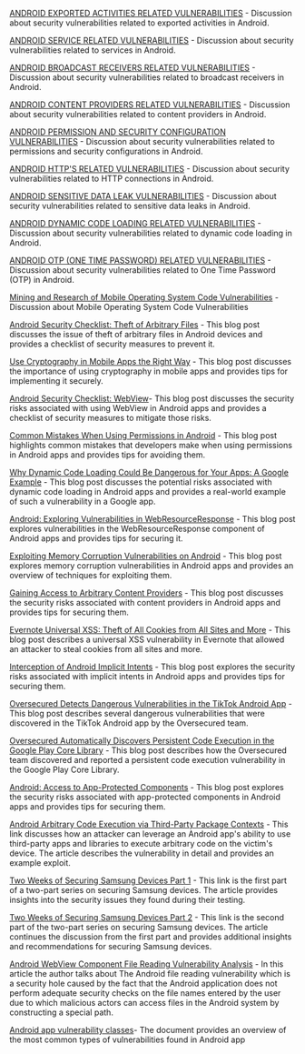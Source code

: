 [ANDROID EXPORTED ACTIVITIES RELATED VULNERABILITIES](https://bbs.kanxue.com/thread-269211.htm) - Discussion about security vulnerabilities related to exported activities in Android.

[ANDROID SERVICE RELATED VULNERABILITIES](https://bbs.kanxue.com/thread-269255.htm) - Discussion about security vulnerabilities related to services in Android.

[ANDROID BROADCAST RECEIVERS RELATED VULNERABILITIES](https://bbs.kanxue.com/thread-269309.htm) - Discussion about security vulnerabilities related to broadcast receivers in Android.

[ANDROID CONTENT PROVIDERS RELATED VULNERABILITIES](https://bbs.kanxue.com/thread-269447.htm) - Discussion about security vulnerabilities related to content providers in Android.

[ANDROID PERMISSION AND SECURITY CONFIGURATION VULNERABILITIES](https://bbs.kanxue.com/thread-269988.htm) - Discussion about security vulnerabilities related to permissions and security configurations in Android.

[ANDROID HTTP'S RELATED VULNERABILITIES](https://bbs.kanxue.com/thread-270634.htm) - Discussion about security vulnerabilities related to HTTP connections in Android.

[ANDROID SENSITIVE DATA LEAK VULNERABILITIES](https://bbs.kanxue.com/thread-271122.htm) - Discussion about security vulnerabilities related to sensitive data leaks in Android.

[ANDROID DYNAMIC CODE LOADING RELATED VULNERABILITIES](https://bbs.kanxue.com/thread-271766.htm) - Discussion about security vulnerabilities related to dynamic code loading in Android.

[ANDROID OTP (ONE TIME PASSWORD) RELATED VULNERABILITIES](https://bbs.kanxue.com/thread-272270.htm) - Discussion about security vulnerabilities related to One Time Password (OTP) in Android.

[Mining and Research of Mobile Operating System Code Vulnerabilities](https://www.inforsec.org/wp/?p=5585) - Discussion about Mobile Operating System Code Vulnerabilities

[Android Security Checklist: Theft of Arbitrary Files](https://blog.oversecured.com/Android-security-checklist-theft-of-arbitrary-files/) - This blog post discusses the issue of theft of arbitrary files in Android devices and provides a checklist of security measures to prevent it.

[Use Cryptography in Mobile Apps the Right Way](https://blog.oversecured.com/Use-cryptography-in-mobile-apps-the-right-way/) - This blog post discusses the importance of using cryptography in mobile apps and provides tips for implementing it securely.

[Android Security Checklist: WebView](https://blog.oversecured.com/Android-security-checklist-webview/)- This blog post discusses the security risks associated with using WebView in Android apps and provides a checklist of security measures to mitigate those risks.

[Common Mistakes When Using Permissions in Android](https://blog.oversecured.com/Common-mistakes-when-using-permissions-in-Android/) - This blog post highlights common mistakes that developers make when using permissions in Android apps and provides tips for avoiding them.

[Why Dynamic Code Loading Could Be Dangerous for Your Apps: A Google Example](https://blog.oversecured.com/Why-dynamic-code-loading-could-be-dangerous-for-your-apps-a-Google-example/) - This blog post discusses the potential risks associated with dynamic code loading in Android apps and provides a real-world example of such a vulnerability in a Google app.

[Android: Exploring Vulnerabilities in WebResourceResponse](https://blog.oversecured.com/Android-Exploring-vulnerabilities-in-WebResourceResponse/) - This blog post explores vulnerabilities in the WebResourceResponse component of Android apps and provides tips for securing it.

[Exploiting Memory Corruption Vulnerabilities on Android](https://blog.oversecured.com/Exploiting-memory-corruption-vulnerabilities-on-Android/) - This blog post explores memory corruption vulnerabilities in Android apps and provides an overview of techniques for exploiting them.

[Gaining Access to Arbitrary Content Providers](https://blog.oversecured.com/Gaining-access-to-arbitrary-Content-Providers/) - This blog post discusses the security risks associated with content providers in Android apps and provides tips for securing them.

[Evernote Universal XSS: Theft of All Cookies from All Sites and More](https://blog.oversecured.com/Evernote-Universal-XSS-theft-of-all-cookies-from-all-sites-and-more/) - This blog post describes a universal XSS vulnerability in Evernote that allowed an attacker to steal cookies from all sites and more.

[Interception of Android Implicit Intents](https://blog.oversecured.com/Interception-of-Android-implicit-intents/) - This blog post explores the security risks associated with implicit intents in Android apps and provides tips for securing them.

[Oversecured Detects Dangerous Vulnerabilities in the TikTok Android App](https://blog.oversecured.com/Oversecured-detects-dangerous-vulnerabilities-in-the-TikTok-Android-app/) - This blog post describes several dangerous vulnerabilities that were discovered in the TikTok Android app by the Oversecured team.

[Oversecured Automatically Discovers Persistent Code Execution in the Google Play Core Library](https://blog.oversecured.com/Oversecured-automatically-discovers-persistent-code-execution-in-the-Google-Play-Core-Library/) - This blog post describes how the Oversecured team discovered and reported a persistent code execution vulnerability in the Google Play Core Library.

[Android: Access to App-Protected Components](https://blog.oversecured.com/Android-Access-to-app-protected-components/) - This blog post explores the security risks associated with app-protected components in Android apps and provides tips for securing them.

[Android Arbitrary Code Execution via Third-Party Package Contexts](https://blog.oversecured.com/Android-arbitrary-code-execution-via-third-party-package-contexts/) - This link discusses how an attacker can leverage an Android app's ability to use third-party apps and libraries to execute arbitrary code on the victim's device. The article describes the vulnerability in detail and provides an example exploit.

[Two Weeks of Securing Samsung Devices Part 1](https://blog.oversecured.com/Two-weeks-of-securing-Samsung-devices-Part-1/) - This link is the first part of a two-part series on securing Samsung devices. The article provides insights into the security issues they found during their testing.

[Two Weeks of Securing Samsung Devices Part 2](https://blog.oversecured.com/Two-weeks-of-securing-Samsung-devices-Part-2/) - This link is the second part of the two-part series on securing Samsung devices. The article continues the discussion from the first part and provides additional insights and recommendations for securing Samsung devices. 

[Android WebView Component File Reading Vulnerability Analysis](https://www.freebuf.com/articles/mobile/351609.html) - In this article the author talks about The Android file reading vulnerability which is a security hole caused by the fact that the Android application does not perform adequate security checks on the file names entered by the user due to which malicious actors can access files in the Android system by constructing a special path.

[Android app vulnerability classes](https://static.googleusercontent.com/media/www.google.com/en//about/appsecurity/play-rewards/Android_app_vulnerability_classes.pdf)- The document provides an overview of the most common types of vulnerabilities found in Android app

